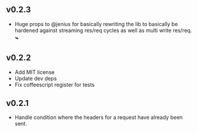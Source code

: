 ## v0.2.3
* Huge props to @jenius for basically rewriting the lib to basically be hardened against streaming res/req cycles as well as multi write res/req. :baby_symbol:

## v0.2.2
* Add MIT license
* Update dev deps
* Fix coffeescript register for tests

## v0.2.1
* Handle condition where the headers for a request have already been sent.
